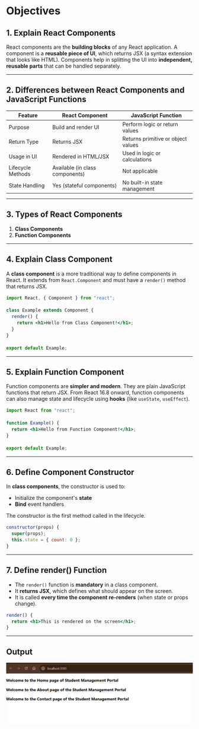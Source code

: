 

# Objectives

## 1. Explain React Components
React components are the **building blocks** of any React application. A component is a **reusable piece of UI**, which returns JSX (a syntax extension that looks like HTML). Components help in splitting the UI into **independent, reusable parts** that can be handled separately.

---

## 2. Differences between React Components and JavaScript Functions

| Feature              | React Component                        | JavaScript Function                       |
|----------------------|----------------------------------------|--------------------------------------------|
| Purpose              | Build and render UI                    | Perform logic or return values             |
| Return Type          | Returns JSX                            | Returns primitive or object values         |
| Usage in UI          | Rendered in HTML/JSX                   | Used in logic or calculations              |
| Lifecycle Methods    | Available (in class components)        | Not applicable                             |
| State Handling       | Yes (stateful components)              | No built-in state management               |

---

## 3. Types of React Components

1. **Class Components**  
2. **Function Components**

---

## 4. Explain Class Component

A **class component** is a more traditional way to define components in React. It extends from `React.Component` and must have a `render()` method that returns JSX.

```jsx
import React, { Component } from "react";

class Example extends Component {
  render() {
    return <h1>Hello from Class Component!</h1>;
  }
}

export default Example;
````

---

## 5. Explain Function Component

Function components are **simpler and modern**. They are plain JavaScript functions that return JSX. From React 16.8 onward, function components can also manage state and lifecycle using **hooks** (like `useState`, `useEffect`).

```jsx
import React from "react";

function Example() {
  return <h1>Hello from Function Component!</h1>;
}

export default Example;
```

---

## 6. Define Component Constructor

In **class components**, the constructor is used to:

* Initialize the component's **state**
* **Bind** event handlers

The constructor is the first method called in the lifecycle.

```jsx
constructor(props) {
  super(props);
  this.state = { count: 0 };
}
```

---

## 7. Define render() Function

* The `render()` function is **mandatory** in a class component.
* It **returns JSX**, which defines what should appear on the screen.
* It is called **every time the component re-renders** (when state or props change).

```jsx
render() {
  return <h1>This is rendered on the screen</h1>;
}
```

---

## Output
![React Output](Output/React_ouput.png)
